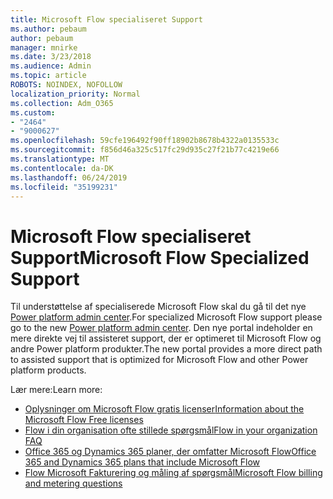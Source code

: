 ```yaml
---
title: Microsoft Flow specialiseret Support
ms.author: pebaum
author: pebaum
manager: mnirke
ms.date: 3/23/2018
ms.audience: Admin
ms.topic: article
ROBOTS: NOINDEX, NOFOLLOW
localization_priority: Normal
ms.collection: Adm_O365
ms.custom:
- "2464"
- "9000627"
ms.openlocfilehash: 59cfe196492f90ff18902b8678b4322a0135533c
ms.sourcegitcommit: f856d46a325c517fc29d935c27f21b77c4219e66
ms.translationtype: MT
ms.contentlocale: da-DK
ms.lasthandoff: 06/24/2019
ms.locfileid: "35199231"
---
```

# <a name="microsoft-flow-specialized-support"></a><span data-ttu-id="d88b2-102">Microsoft Flow specialiseret Support</span><span class="sxs-lookup"><span data-stu-id="d88b2-102">Microsoft Flow Specialized Support</span></span>

<span data-ttu-id="d88b2-103">Til understøttelse af specialiserede Microsoft Flow skal du gå til det nye [Power platform admin center](https://aka.ms/flowadminsupport).</span><span class="sxs-lookup"><span data-stu-id="d88b2-103">For specialized Microsoft Flow support please go to the new [Power platform admin center](https://aka.ms/flowadminsupport).</span></span> <span data-ttu-id="d88b2-104">Den nye portal indeholder en mere direkte vej til assisteret support, der er optimeret til Microsoft Flow og andre Power platform produkter.</span><span class="sxs-lookup"><span data-stu-id="d88b2-104">The new portal provides a more direct path to assisted support that is optimized for Microsoft Flow and other Power platform products.</span></span>

<span data-ttu-id="d88b2-105">Lær mere:</span><span class="sxs-lookup"><span data-stu-id="d88b2-105">Learn more:</span></span>
- [<span data-ttu-id="d88b2-106">Oplysninger om Microsoft Flow gratis licenser</span><span class="sxs-lookup"><span data-stu-id="d88b2-106">Information about the Microsoft Flow Free licenses</span></span>](https://go.microsoft.com/fwlink/?linkid=2095610)
- [<span data-ttu-id="d88b2-107">Flow i din organisation ofte stillede spørgsmål</span><span class="sxs-lookup"><span data-stu-id="d88b2-107">Flow in your organization FAQ</span></span>](https://go.microsoft.com/fwlink/?linkid=2072608)
- [<span data-ttu-id="d88b2-108">Office 365 og Dynamics 365 planer, der omfatter Microsoft Flow</span><span class="sxs-lookup"><span data-stu-id="d88b2-108">Office 365 and Dynamics 365 plans that include Microsoft Flow</span></span>](https://go.microsoft.com/fwlink/?linkid=2072406)
- [<span data-ttu-id="d88b2-109">Flow Microsoft Fakturering og måling af spørgsmål</span><span class="sxs-lookup"><span data-stu-id="d88b2-109">Microsoft Flow billing and metering questions</span></span>](https://go.microsoft.com/fwlink/?linkid=2072612)